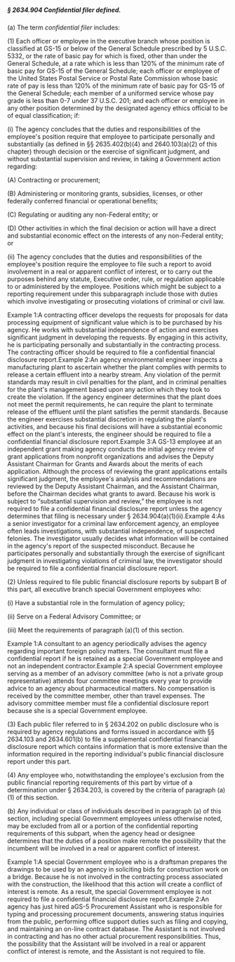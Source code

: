 ##### § 2634.904 Confidential filer defined. #####

(a) The term *confidential filer* includes:

(1) Each officer or employee in the executive branch whose position is classified at GS-15 or below of the General Schedule prescribed by 5 U.S.C. 5332, or the rate of basic pay for which is fixed, other than under the General Schedule, at a rate which is less than 120% of the minimum rate of basic pay for GS-15 of the General Schedule; each officer or employee of the United States Postal Service or Postal Rate Commission whose basic rate of pay is less than 120% of the minimum rate of basic pay for GS-15 of the General Schedule; each member of a uniformed service whose pay grade is less than 0-7 under 37 U.S.C. 201; and each officer or employee in any other position determined by the designated agency ethics official to be of equal classification; if:

(i) The agency concludes that the duties and responsibilities of the employee's position require that employee to participate personally and substantially (as defined in §§ 2635.402(b)(4) and 2640.103(a)(2) of this chapter) through decision or the exercise of significant judgment, and without substantial supervision and review, in taking a Government action regarding:

(A) Contracting or procurement;

(B) Administering or monitoring grants, subsidies, licenses, or other federally conferred financial or operational benefits;

(C) Regulating or auditing any non-Federal entity; or

(D) Other activities in which the final decision or action will have a direct and substantial economic effect on the interests of any non-Federal entity; or

(ii) The agency concludes that the duties and responsibilities of the employee's position require the employee to file such a report to avoid involvement in a real or apparent conflict of interest, or to carry out the purposes behind any statute, Executive order, rule, or regulation applicable to or administered by the employee. Positions which might be subject to a reporting requirement under this subparagraph include those with duties which involve investigating or prosecuting violations of criminal or civil law.

Example 1:A contracting officer develops the requests for proposals for data processing equipment of significant value which is to be purchased by his agency. He works with substantial independence of action and exercises significant judgment in developing the requests. By engaging in this activity, he is participating personally and substantially in the contracting process. The contracting officer should be required to file a confidential financial disclosure report.Example 2:An agency environmental engineer inspects a manufacturing plant to ascertain whether the plant complies with permits to release a certain effluent into a nearby stream. Any violation of the permit standards may result in civil penalties for the plant, and in criminal penalties for the plant's management based upon any action which they took to create the violation. If the agency engineer determines that the plant does not meet the permit requirements, he can require the plant to terminate release of the effluent until the plant satisfies the permit standards. Because the engineer exercises substantial discretion in regulating the plant's activities, and because his final decisions will have a substantial economic effect on the plant's interests, the engineer should be required to file a confidential financial disclosure report.Example 3:A GS-13 employee at an independent grant making agency conducts the initial agency review of grant applications from nonprofit organizations and advises the Deputy Assistant Chairman for Grants and Awards about the merits of each application. Although the process of reviewing the grant applications entails significant judgment, the employee's analysis and recommendations are reviewed by the Deputy Assistant Chairman, and the Assistant Chairman, before the Chairman decides what grants to award. Because his work is subject to “substantial supervision and review,” the employee is not required to file a confidential financial disclosure report unless the agency determines that filing is necessary under § 2634.904(a)(1)(ii).Example 4:As a senior investigator for a criminal law enforcement agency, an employee often leads investigations, with substantial independence, of suspected felonies. The investigator usually decides what information will be contained in the agency's report of the suspected misconduct. Because he participates personally and substantially through the exercise of significant judgment in investigating violations of criminal law, the investigator should be required to file a confidential financial disclosure report.

(2) Unless required to file public financial disclosure reports by subpart B of this part, all executive branch special Government employees who:

(i) Have a substantial role in the formulation of agency policy;

(ii) Serve on a Federal Advisory Committee; or

(iii) Meet the requirements of paragraph (a)(1) of this section.

Example 1:A consultant to an agency periodically advises the agency regarding important foreign policy matters. The consultant must file a confidential report if he is retained as a special Government employee and not an independent contractor.Example 2:A special Government employee serving as a member of an advisory committee (who is not a private group representative) attends four committee meetings every year to provide advice to an agency about pharmaceutical matters. No compensation is received by the committee member, other than travel expenses. The advisory committee member must file a confidential disclosure report because she is a special Government employee.

(3) Each public filer referred to in § 2634.202 on public disclosure who is required by agency regulations and forms issued in accordance with §§ 2634.103 and 2634.601(b) to file a supplemental confidential financial disclosure report which contains information that is more extensive than the information required in the reporting individual's public financial disclosure report under this part.

(4) Any employee who, notwithstanding the employee's exclusion from the public financial reporting requirements of this part by virtue of a determination under § 2634.203, is covered by the criteria of paragraph (a)(1) of this section.

(b) Any individual or class of individuals described in paragraph (a) of this section, including special Government employees unless otherwise noted, may be excluded from all or a portion of the confidential reporting requirements of this subpart, when the agency head or designee determines that the duties of a position make remote the possibility that the incumbent will be involved in a real or apparent conflict of interest.

Example 1:A special Government employee who is a draftsman prepares the drawings to be used by an agency in soliciting bids for construction work on a bridge. Because he is not involved in the contracting process associated with the construction, the likelihood that this action will create a conflict of interest is remote. As a result, the special Government employee is not required to file a confidential financial disclosure report.Example 2:An agency has just hired aGS-5 Procurement Assistant who is responsible for typing and processing procurement documents, answering status inquiries from the public, performing office support duties such as filing and copying, and maintaining an on-line contract database. The Assistant is not involved in contracting and has no other actual procurement responsibilities. Thus, the possibility that the Assistant will be involved in a real or apparent conflict of interest is remote, and the Assistant is not required to file.